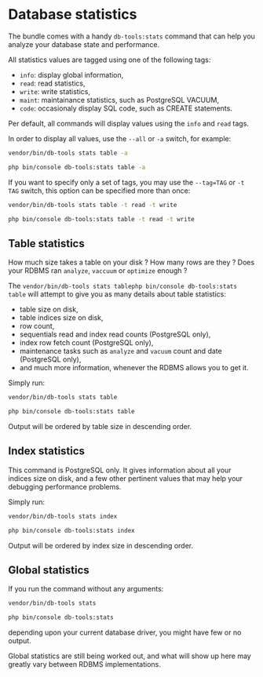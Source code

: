 # Database statistics

The bundle comes with a handy `db-tools:stats` command that can help you analyze
your database state and performance.

All statistics values are tagged using one of the following tags:

  - `info`: display global information,
  - `read`: read statistics,
  - `write`: write statistics,
  - `maint`: maintainance statistics, such as PostgreSQL VACUUM,
  - `code`: occasionaly display SQL code, such as CREATE statements.

Per default, all commands will display values using the `info` and `read` tags.

In order to display all values, use the `--all` or `-a` switch, for example:

<div class="standalone">

```sh
vendor/bin/db-tools stats table -a
```

</div>
<div class="symfony">

```sh
php bin/console db-tools:stats table -a
```

</div>

If you want to specify only a set of tags, you may use the `--tag=TAG` or
`-t TAG` switch, this option can be specified more than once:

<div class="standalone">

```sh
vendor/bin/db-tools stats table -t read -t write
```

</div>
<div class="symfony">

```sh
php bin/console db-tools:stats table -t read -t write
```

</div>

## Table statistics

How much size takes a table on your disk ? How many rows are they ? Does your
RDBMS ran `analyze`, `vaccuum` or `optimize` enough ?

The <span class="standalone">`vendor/bin/db-tools stats table`</span><span class="symfony">`php bin/console db-tools:stats table`</span> will attempt to give you as many details about table statistics:

 - table size on disk,
 - table indices size on disk,
 - row count,
 - sequentials read and index read counts (PostgreSQL only),
 - index row fetch count (PostgreSQL only),
 - maintenance tasks such as `analyze` and `vacuum` count and date (PostgreSQL only),
 - and much more information, whenever the RDBMS allows you to get it.

Simply run:

<div class="standalone">

```sh
vendor/bin/db-tools stats table
```

</div>
<div class="symfony">

```sh
php bin/console db-tools:stats table
```

</div>

Output will be ordered by table size in descending order.

## Index statistics

This command is PostgreSQL only. It gives information about all your indices
size on disk, and a few other pertinent values that may help your debugging
performance problems.

Simply run:

<div class="standalone">

```sh
vendor/bin/db-tools stats index
```

</div>
<div class="symfony">

```sh
php bin/console db-tools:stats index
```

</div>

Output will be ordered by index size in descending order.

## Global statistics

If you run the command without any arguments:

<div class="standalone">

```sh
vendor/bin/db-tools stats
```

</div>
<div class="symfony">

```sh
php bin/console db-tools:stats
```

</div>

depending upon your current database driver, you might have few or no output.

Global statistics are still being worked out, and what will show up here
may greatly vary between RDBMS implementations.

